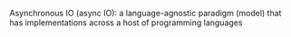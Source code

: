 Asynchronous IO (async IO): a language-agnostic paradigm (model) that has implementations across a host of programming languages
